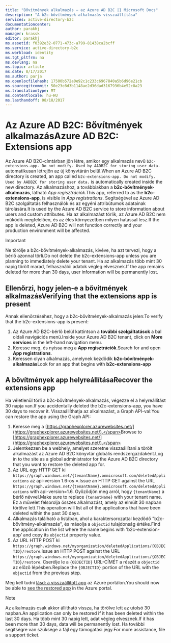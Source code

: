 ```yaml
---
title: "Bővítmények alkalmazás – az Azure AD B2C |} Microsoft Docs"
description: "A b2c-bővítmények-alkalmazás visszaállítása"
services: active-directory-b2c
documentationcenter: 
author: parakhj
manager: krassk
editor: parakhj
ms.assetid: f0392e32-0771-473c-a799-81438ca2bcff
ms.service: active-directory-b2c
ms.workload: identity
ms.tgt_pltfrm: na
ms.devlang: na
ms.topic: article
ms.date: 8/17/2017
ms.author: parja
ms.openlocfilehash: 17500b572a0e92c1c233c6967840a5b6d96e21cb
ms.sourcegitcommit: 50e23e8d3b1148ae2d36dad3167936b4e52c8a23
ms.translationtype: MT
ms.contentlocale: hu-HU
ms.lasthandoff: 08/18/2017
---
```

# <a name="azure-ad-b2c-extensions-app"></a><span data-ttu-id="ea78e-103">Az Azure AD B2C: Bővítmények alkalmazás</span><span class="sxs-lookup"><span data-stu-id="ea78e-103">Azure AD B2C: Extensions app</span></span>

<span data-ttu-id="ea78e-104">Az Azure AD B2C-címtárban jön létre, amikor egy alkalmazás nevű `b2c-extensions-app. Do not modify. Used by AADB2C for storing user data.` automatikusan létrejön az új könyvtárán belül.</span><span class="sxs-lookup"><span data-stu-id="ea78e-104">When an Azure AD B2C directory is created, an app called `b2c-extensions-app. Do not modify. Used by AADB2C for storing user data.` is automatically created inside the new directory.</span></span> <span data-ttu-id="ea78e-105">Az alkalmazáshoz, a továbbiakban a **b2c-bővítmények-alkalmazás**, látható *App regisztrációk*.</span><span class="sxs-lookup"><span data-stu-id="ea78e-105">This app, referred to as the **b2c-extensions-app**, is visible in *App registrations*.</span></span> <span data-ttu-id="ea78e-106">Segítségével az Azure AD B2C szolgáltatás felhasználók és az egyéni attribútumok adatainak tárolására.</span><span class="sxs-lookup"><span data-stu-id="ea78e-106">It is used by the Azure AD B2C service to store information about users and custom attributes.</span></span> <span data-ttu-id="ea78e-107">Ha az alkalmazást törlik, az Azure AD B2C nem működik megfelelően, és az éles környezetben milyen hatással lesz.</span><span class="sxs-lookup"><span data-stu-id="ea78e-107">If the app is deleted, Azure AD B2C will not function correctly and your production environment will be affected.</span></span>

> [!IMPORTANT]
> <span data-ttu-id="ea78e-108">Ne törölje a b2c-bővítmények-alkalmazás, kivéve, ha azt tervezi, hogy a bérlő azonnal törli.</span><span class="sxs-lookup"><span data-stu-id="ea78e-108">Do not delete the b2c-extensions-app unless you are planning to immediately delete your tenant.</span></span> <span data-ttu-id="ea78e-109">Ha az alkalmazás több mint 30 napig törölt marad, felhasználói adatok végleg elvesznek.</span><span class="sxs-lookup"><span data-stu-id="ea78e-109">If the app remains deleted for more than 30 days, user information will be permanently lost.</span></span>

## <a name="verifying-that-the-extensions-app-is-present"></a><span data-ttu-id="ea78e-110">Ellenőrzi, hogy jelen-e a bővítmények alkalmazás</span><span class="sxs-lookup"><span data-stu-id="ea78e-110">Verifying that the extensions app is present</span></span>

<span data-ttu-id="ea78e-111">Annak ellenőrzéséhez, hogy a b2c-bővítmények-alkalmazás jelen:</span><span class="sxs-lookup"><span data-stu-id="ea78e-111">To verify that the b2c-extensions-app is present:</span></span>

1. <span data-ttu-id="ea78e-112">Az Azure AD B2C-bérlő belül kattintson a **további szolgáltatások** a bal oldali navigációs menü.</span><span class="sxs-lookup"><span data-stu-id="ea78e-112">Inside your Azure AD B2C tenant, click on **More services** in the left-hand navigation menu.</span></span>
1. <span data-ttu-id="ea78e-113">Keresse meg, és nyissa meg a **App regisztrációk**.</span><span class="sxs-lookup"><span data-stu-id="ea78e-113">Search for and open **App registrations**.</span></span>
1. <span data-ttu-id="ea78e-114">Keressen olyan alkalmazás, amelynek kezdődik **b2c-bővítmények-alkalmazás**</span><span class="sxs-lookup"><span data-stu-id="ea78e-114">Look for an app that begins with **b2c-extensions-app**</span></span>

## <a name="recover-the-extensions-app"></a><span data-ttu-id="ea78e-115">A bővítmények app helyreállítása</span><span class="sxs-lookup"><span data-stu-id="ea78e-115">Recover the extensions app</span></span>

<span data-ttu-id="ea78e-116">Ha véletlenül törli a b2c-bővítmények-alkalmazás, végezze el a helyreállítást 30 napja van.</span><span class="sxs-lookup"><span data-stu-id="ea78e-116">If you accidentally deleted the b2c-extensions-app, you have 30 days to recover it.</span></span> <span data-ttu-id="ea78e-117">Visszaállíthatja az alkalmazást, a Graph API-val:</span><span class="sxs-lookup"><span data-stu-id="ea78e-117">You can restore the app using the Graph API:</span></span>

1. <span data-ttu-id="ea78e-118">Keresse meg a [https://graphexplorer.azurewebsites.net/](https://graphexplorer.azurewebsites.net/).</span><span class="sxs-lookup"><span data-stu-id="ea78e-118">Browse to [https://graphexplorer.azurewebsites.net/](https://graphexplorer.azurewebsites.net/).</span></span>
1. <span data-ttu-id="ea78e-119">Jelentkezzen be a webhely, amelyet szeretne visszaállítani a törölt alkalmazást az Azure AD B2C könyvtár globális rendszergazdaként.</span><span class="sxs-lookup"><span data-stu-id="ea78e-119">Log in to the site as a global administrator for the Azure AD B2C directory that you want to restore the deleted app for.</span></span>
1. <span data-ttu-id="ea78e-120">Az URL egy HTTP GET ki `https://graph.windows.net/{tenantName}.onmicrosoft.com/deletedApplications` az api-version 1.6-os =.</span><span class="sxs-lookup"><span data-stu-id="ea78e-120">Issue an HTTP GET against the URL `https://graph.windows.net/{tenantName}.onmicrosoft.com/deletedApplications` with api-version=1.6.</span></span> <span data-ttu-id="ea78e-121">Győződjön meg arról, hogy `{tenantName}` a bérlő névvel.</span><span class="sxs-lookup"><span data-stu-id="ea78e-121">Make sure to replace `{tenantName}` with your tenant name.</span></span> <span data-ttu-id="ea78e-122">Ez a művelet felsorolja összes alkalmazást, amely az elmúlt 30 napban törölve lett.</span><span class="sxs-lookup"><span data-stu-id="ea78e-122">This operation will list all of the applications that have been deleted within the past 30 days.</span></span>
1. <span data-ttu-id="ea78e-123">Alkalmazás található a listában, ahol a karaktersorozattal kezdődő "b2c-bővítmény-alkalmazás", és másolja a `objectid` tulajdonság értéke.</span><span class="sxs-lookup"><span data-stu-id="ea78e-123">Find the application in the list where the name begins with 'b2c-extension-app’ and copy its `objectid` property value.</span></span>
1. <span data-ttu-id="ea78e-124">Az URL HTTP POST ki `https://graph.windows.net/myorganization/deletedApplications/{OBJECTID}/restore`.</span><span class="sxs-lookup"><span data-stu-id="ea78e-124">Issue an HTTP POST against the URL `https://graph.windows.net/myorganization/deletedApplications/{OBJECTID}/restore`.</span></span> <span data-ttu-id="ea78e-125">Cserélje le a `{OBJECTID}` URL-CÍMÉT a részét a `objectid` az előző lépésben.</span><span class="sxs-lookup"><span data-stu-id="ea78e-125">Replace the `{OBJECTID}` portion of the URL with the `objectid` from the previous step.</span></span> 

<span data-ttu-id="ea78e-126">Meg kell tudni [lásd: a visszaállított app](#verifying-that-the-extensions-app-is-present) az Azure portálon.</span><span class="sxs-lookup"><span data-stu-id="ea78e-126">You should now be able to [see the restored app](#verifying-that-the-extensions-app-is-present) in the Azure portal.</span></span>

> [!NOTE]
> <span data-ttu-id="ea78e-127">Az alkalmazás csak akkor állítható vissza, ha törölve lett az utolsó 30 napban.</span><span class="sxs-lookup"><span data-stu-id="ea78e-127">An application can only be restored if it has been deleted within the last 30 days.</span></span> <span data-ttu-id="ea78e-128">Ha több mint 30 napig lett, adat végleg elvesznek.</span><span class="sxs-lookup"><span data-stu-id="ea78e-128">If it has been more than 30 days, data will be permanently lost.</span></span> <span data-ttu-id="ea78e-129">Ha további segítségre van szüksége a fájl egy támogatási jegy.</span><span class="sxs-lookup"><span data-stu-id="ea78e-129">For more assistance, file a support ticket.</span></span>
